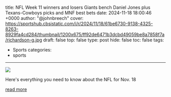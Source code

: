 title: NFL Week 11 winners and losers Giants bench Daniel Jones plus Texans-Cowboys picks and MNF best bets
date: 2024-11-18 18:00:46 +0000
author: "@johnbreech"
cover: https://sportshub.cbsistatic.com/i/r/2024/11/18/61be6730-9138-4325-8263-8929fa4cd284/thumbnail/1200x675/ff92de6471b3dcbd49059be8a7858f7a/richardson-g.jpg
draft: false
top: false
type: post
hide: false
toc: false
tags:
  - Sports
categories:
  - sports
---

![](https://sportshub.cbsistatic.com/i/r/2024/11/18/61be6730-9138-4325-8263-8929fa4cd284/thumbnail/1200x675/ff92de6471b3dcbd49059be8a7858f7a/richardson-g.jpg)

Here's everything you need to know about the NFL for Nov. 18

[read more](https://www.cbssports.com/nfl/news/nfl-week-11-winners-and-losers-giants-bench-daniel-jones-plus-texans-cowboys-picks-and-mnf-best-bets/)
